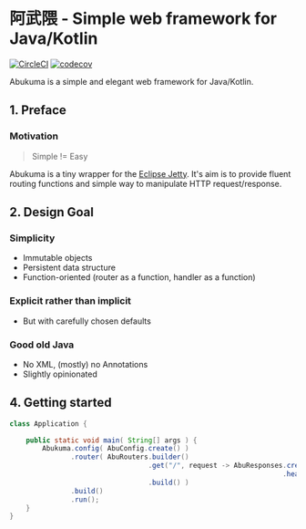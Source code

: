 # 阿武隈 - Simple web framework for Java/Kotlin

[![CircleCI](https://circleci.com/gh/minebreaker/Abukuma.svg?style=svg)](https://circleci.com/gh/minebreaker/Abukuma)
[![codecov](https://codecov.io/gh/minebreaker/Abukuma/branch/master/graph/badge.svg)](https://codecov.io/gh/minebreaker/Abukuma)

Abukuma is a simple and elegant web framework for Java/Kotlin.


## 1. Preface

### Motivation

> Simple != Easy

Abukuma is a tiny wrapper for the [Eclipse Jetty](https://www.eclipse.org/jetty).
It's aim is to provide fluent routing functions and simple way to manipulate HTTP request/response.


## 2. Design Goal

### Simplicity

* Immutable objects
* Persistent data structure
* Function-oriented (router as a function, handler as a function)

### Explicit rather than implicit

* But with carefully chosen defaults

### Good old Java

* No XML, (mostly) no Annotations
* Slightly opinionated


## 4. Getting started

```java
class Application {

    public static void main( String[] args ) {
        Abukuma.config( AbuConfig.create() )
               .router( AbuRouters.builder()
                                  .get("/", request -> AbuResponses.create( "<h1>hello, world</h1>" )
                                                                   .header( h -> h.contentType( "text/html" ) ) )
                                  .build() )
               .build()
               .run();
    }
}
```

